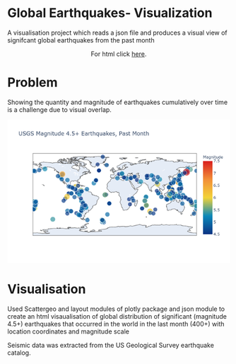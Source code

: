 # Global Earthquakes- Visualization
A visualisation project which reads a json file and produces a visual view of signifcant global earthquakes from the past month

<div align = "center"> 
  
  For html click [here](https://siddhantv10.github.io/globalEarthquakes/ ). 

</div>


# Problem
Showing the quantity and magnitude of earthquakes cumulatively over time is a challenge due to visual overlap.


![Earthquakes](newplot.png)

# Visualisation

Used Scattergeo and layout modules of plotly package and json module to create an html visaualisation of global distribution of significant (magnitude 4.5+) earthquakes that occurred in the world in the last month (400+) with location coordinates and magnitude scale


Seismic data was extracted from the US Geological Survey earthquake catalog.
